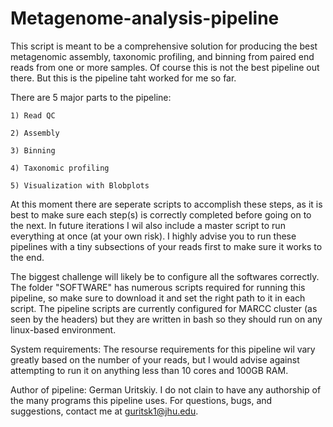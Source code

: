 # Metagenome-analysis-pipeline


  This script is meant to be a comprehensive solution for producing the best metagenomic assembly, taxonomic profiling, and binning from paired end reads from one or more samples. Of course this is not the best pipeline out there. But this is the pipeline taht worked for me so far.
  
  There are 5 major parts to the pipeline:
  
    1) Read QC
    
    2) Assembly
    
    3) Binning
    
    4) Taxonomic profiling
    
    5) Visualization with Blobplots
    
    
  At this moment there are seperate scripts to accomplish these steps, as it is best to make sure each step(s) is correctly completed before going on to the next. In future iterations I wil also include a master script to run everything at once (at your own risk). I highly advise you to run these pipelines with a tiny subsections of your reads first to make sure it works to the end.   
  
  The biggest challenge will likely be to configure all the softwares correctly. The folder "SOFTWARE" has numerous scripts required for running this pipeline, so make sure to download it and set the right path to it in each script. The pipeline scripts are currently configured for MARCC cluster (as seen by the headers) but they are written in bash so they should run on any linux-based environment.
  
  System requirements: The resourse requirements for this pipeline wil vary greatly based on the number of your reads, but I would advise against attempting to run it on anything less than 10 cores and 100GB RAM.

  Author of pipeline: German Uritskiy. I do not clain to have any authorship of the many programs this pipeline uses. For questions, bugs, and suggestions, contact me at guritsk1@jhu.edu.
